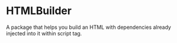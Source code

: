 # HTMLBuilder
A package that helps you build an HTML with dependencies already injected into it within script tag.
